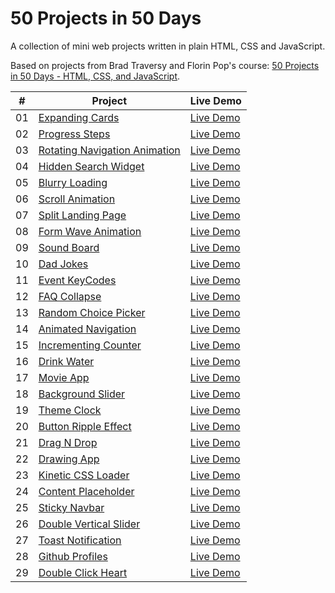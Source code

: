 # 50 Projects in 50 Days

A collection of mini web projects written in plain HTML, CSS and JavaScript.

Based on projects from Brad Traversy and Florin Pop's course: [50 Projects in 50 Days - HTML, CSS, and JavaScript](https://50projects50days.com/).

|  #  | Project                                                                                                                   | Live Demo                                              |
| :-: | ------------------------------------------------------------------------------------------------------------------------- | ------------------------------------------------------ |
| 01  | [Expanding Cards](https://github.com/nietoperq/50-projects-in-50-days/tree/main/01%20Expanding%20Cards)                   | [Live Demo](https://codepen.io/nietoperq/full/GRBGrqV) |
| 02  | [Progress Steps](https://github.com/nietoperq/50-projects-in-50-days/tree/main/02%20Progress%20Steps)                     | [Live Demo](https://codepen.io/nietoperq/full/LYBrvmp) |
| 03  | [Rotating Navigation Animation](https://github.com/nietoperq/50-projects-in-50-days/tree/main/03%20Rotating%20Navigation) | [Live Demo](https://codepen.io/nietoperq/full/ExpegBB) |
| 04  | [Hidden Search Widget](https://github.com/nietoperq/50-projects-in-50-days/tree/main/04%20Hidden%20Search%20Widget)       | [Live Demo](https://codepen.io/nietoperq/full/wvxYKNw) |
| 05  | [Blurry Loading](https://github.com/nietoperq/50-projects-in-50-days/tree/main/05%20Blurry%20Loading)                     | [Live Demo](https://codepen.io/nietoperq/full/LYBgdwr) |
| 06  | [Scroll Animation](https://github.com/nietoperq/50-projects-in-50-days/tree/main/06%20Scroll%20Animation)                 | [Live Demo](https://codepen.io/nietoperq/full/NWBEBqB) |
| 07  | [Split Landing Page](https://github.com/nietoperq/50-projects-in-50-days/tree/main/07%20Split%20Landing%20Page)           | [Live Demo](https://codepen.io/nietoperq/full/PoBVNBz) |
| 08  | [Form Wave Animation](https://github.com/nietoperq/50-projects-in-50-days/tree/main/08%20Form%20Wave%20Animation)         | [Live Demo](https://codepen.io/nietoperq/full/dyjrymM) |
| 09  | [Sound Board](https://github.com/nietoperq/50-projects-in-50-days/tree/main/09%20Sound%20Board)                           | [Live Demo](https://codepen.io/nietoperq/full/OJwqOGO) |
| 10  | [Dad Jokes](https://github.com/nietoperq/50-projects-in-50-days/tree/main/10%20Dad%20Jokes)                               | [Live Demo](https://codepen.io/nietoperq/full/eYjooZX) |
| 11  | [Event KeyCodes](https://github.com/nietoperq/50-projects-in-50-days/tree/main/11%20Event%20KeyCodes)                     | [Live Demo](https://codepen.io/nietoperq/full/oNMrbEj) |
| 12  | [FAQ Collapse](https://github.com/nietoperq/50-projects-in-50-days/tree/main/12%20FAQ%20Collapse)                         | [Live Demo](https://codepen.io/nietoperq/full/xxJvVxb) |
| 13  | [Random Choice Picker](https://github.com/nietoperq/50-projects-in-50-days/tree/main/13%20Random%20Choice%20Picker)       | [Live Demo](https://codepen.io/nietoperq/full/gOjVdPb) |
| 14  | [Animated Navigation](https://github.com/nietoperq/50-projects-in-50-days/tree/main/14%20Animated%20Navigation)           | [Live Demo](https://codepen.io/nietoperq/full/PodYXQq) |
| 15  | [Incrementing Counter](https://github.com/nietoperq/50-projects-in-50-days/tree/main/15%20Incrementing%20Counter)         | [Live Demo](https://codepen.io/nietoperq/full/RwYwVPP) |
| 16  | [Drink Water](https://github.com/nietoperq/50-projects-in-50-days/tree/main/16%20Drink%20Water)                           | [Live Demo](https://codepen.io/nietoperq/full/YzOVgON) |
| 17  | [Movie App](https://github.com/nietoperq/50-projects-in-50-days/tree/main/17%20Movie%20App)                               | [Live Demo](https://codepen.io/nietoperq/full/zYyMoME) |
| 18  | [Background Slider](https://github.com/nietoperq/50-projects-in-50-days/tree/main/18%20Background%20Slider)               | [Live Demo](https://codepen.io/nietoperq/full/PoXxgYb) |
| 19  | [Theme Clock](https://github.com/nietoperq/50-projects-in-50-days/tree/main/19%20Theme%20Clock)                           | [Live Demo](https://codepen.io/nietoperq/full/dywwNOQ) |
| 20  | [Button Ripple Effect](https://github.com/nietoperq/50-projects-in-50-days/tree/main/20%20Button%20Ripple%20Effect)       | [Live Demo](https://codepen.io/nietoperq/full/qBLgweB) |
| 21  | [Drag N Drop](https://github.com/nietoperq/50-projects-in-50-days/tree/main/21%20Drag%20N%20Drop)                         | [Live Demo](https://codepen.io/nietoperq/full/poqYdOy) |
| 22  | [Drawing App](https://github.com/nietoperq/50-projects-in-50-days/tree/main/22%20Drawing%20App)                           | [Live Demo](https://codepen.io/nietoperq/full/vYvMbWG) |
| 23  | [Kinetic CSS Loader](https://github.com/nietoperq/50-projects-in-50-days/tree/main/23%20Kinetic%20CSS%20Loader)                           | [Live Demo](https://codepen.io/nietoperq/full/jOXoGPm) |
| 24  | [Content Placeholder](https://github.com/nietoperq/50-projects-in-50-days/tree/main/24%20Content%20Placeholder)                           | [Live Demo](https://codepen.io/nietoperq/full/KKJPMQo) |
| 25  | [Sticky Navbar](https://github.com/nietoperq/50-projects-in-50-days/tree/main/25%20Sticky%20Navbar)                           | [Live Demo](https://codepen.io/nietoperq/full/poGJvbp) |
| 26  | [Double Vertical Slider](https://github.com/nietoperq/50-projects-in-50-days/tree/main/26%20Double%20Vertical%20Slider)                           | [Live Demo](https://codepen.io/nietoperq/full/BaMoYYr) |
| 27  | [Toast Notification](https://github.com/nietoperq/50-projects-in-50-days/tree/main/27%20Toast%20Notification)                           | [Live Demo](https://codepen.io/nietoperq/full/LYqGKaO) |
| 28  | [Github Profiles](https://github.com/nietoperq/50-projects-in-50-days/tree/main/28%20Github%20Profiles)                           | [Live Demo](https://codepen.io/nietoperq/full/KKJzeRo) |
| 29  | [Double Click Heart](https://github.com/nietoperq/50-projects-in-50-days/tree/main/29%20Double%20Click%20Heart)                           | [Live Demo](https://codepen.io/nietoperq/full/JjxKNKm) |